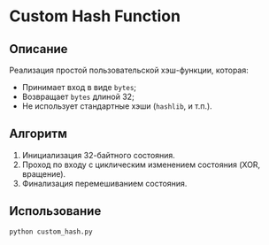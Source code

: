 # Custom Hash Function

## Описание
Реализация простой пользовательской хэш-функции, которая:
- Принимает вход в виде `bytes`;
- Возвращает `bytes` длиной 32;
- Не использует стандартные хэши (`hashlib`, и т.п.).

## Алгоритм
1. Инициализация 32-байтного состояния.
2. Проход по входу с циклическим изменением состояния (XOR, вращение).
3. Финализация перемешиванием состояния.

## Использование
```bash
python custom_hash.py
